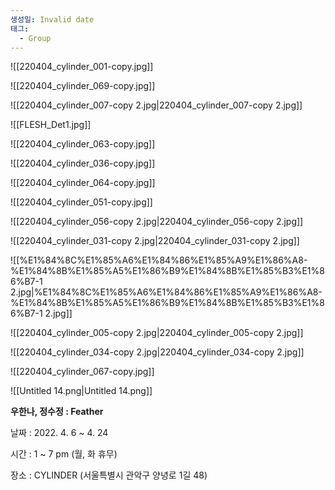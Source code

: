 ```yaml
---
생성일: Invalid date
태그:
  - Group
---
```

  

  

![[220404_cylinder_001-copy.jpg]]

  

  

![[220404_cylinder_069-copy.jpg]]

  

  

![[220404_cylinder_007-copy 2.jpg|220404_cylinder_007-copy 2.jpg]]

  

  

![[FLESH_Det1.jpg]]

  

  

![[220404_cylinder_063-copy.jpg]]

  

  

![[220404_cylinder_036-copy.jpg]]

  

  

![[220404_cylinder_064-copy.jpg]]

  

  

![[220404_cylinder_051-copy.jpg]]

  

  

![[220404_cylinder_056-copy 2.jpg|220404_cylinder_056-copy 2.jpg]]

  

  

![[220404_cylinder_031-copy 2.jpg|220404_cylinder_031-copy 2.jpg]]

  

  

![[%E1%84%8C%E1%85%A6%E1%84%86%E1%85%A9%E1%86%A8-%E1%84%8B%E1%85%A5%E1%86%B9%E1%84%8B%E1%85%B3%E1%86%B7-1 2.jpg|%E1%84%8C%E1%85%A6%E1%84%86%E1%85%A9%E1%86%A8-%E1%84%8B%E1%85%A5%E1%86%B9%E1%84%8B%E1%85%B3%E1%86%B7-1 2.jpg]]

  

  

![[220404_cylinder_005-copy 2.jpg|220404_cylinder_005-copy 2.jpg]]

  

  

![[220404_cylinder_034-copy 2.jpg|220404_cylinder_034-copy 2.jpg]]

  

  

![[220404_cylinder_067-copy.jpg]]

  

  

![[Untitled 14.png|Untitled 14.png]]

  

  

**우한나, 정수정 : Feather**

  

날짜 : 2022. 4. 6 ~ 4. 24

시간 : 1 ~ 7 pm (월, 화 휴무)

장소 : CYLINDER (서울특별시 관악구 양녕로 1길 48)